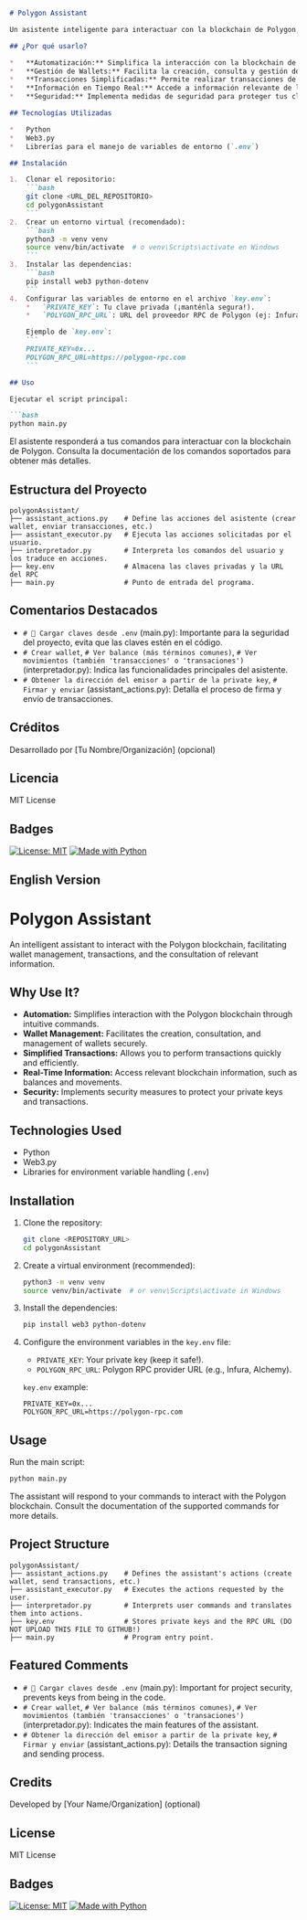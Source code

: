 ```markdown
# Polygon Assistant

Un asistente inteligente para interactuar con la blockchain de Polygon, facilitando la gestión de wallets, transacciones y la consulta de información relevante.

## ¿Por qué usarlo?

*   **Automatización:** Simplifica la interacción con la blockchain de Polygon mediante comandos intuitivos.
*   **Gestión de Wallets:** Facilita la creación, consulta y gestión de wallets de manera segura.
*   **Transacciones Simplificadas:** Permite realizar transacciones de forma rápida y eficiente.
*   **Información en Tiempo Real:** Accede a información relevante de la blockchain, como balances y movimientos.
*   **Seguridad:** Implementa medidas de seguridad para proteger tus claves privadas y transacciones.

## Tecnologías Utilizadas

*   Python
*   Web3.py
*   Librerías para el manejo de variables de entorno (`.env`)

## Instalación

1.  Clonar el repositorio:
    ```bash
    git clone <URL_DEL_REPOSITORIO>
    cd polygonAssistant
    ```
2.  Crear un entorno virtual (recomendado):
    ```bash
    python3 -m venv venv
    source venv/bin/activate  # o venv\Scripts\activate en Windows
    ```
3.  Instalar las dependencias:
    ```bash
    pip install web3 python-dotenv
    ```
4.  Configurar las variables de entorno en el archivo `key.env`:
    *   `PRIVATE_KEY`: Tu clave privada (¡manténla segura!).
    *   `POLYGON_RPC_URL`: URL del proveedor RPC de Polygon (ej: Infura, Alchemy).

    Ejemplo de `key.env`:
    ```
    PRIVATE_KEY=0x...
    POLYGON_RPC_URL=https://polygon-rpc.com
    ```

## Uso

Ejecutar el script principal:

```bash
python main.py
```

El asistente responderá a tus comandos para interactuar con la blockchain de Polygon.  Consulta la documentación de los comandos soportados para obtener más detalles.

## Estructura del Proyecto

```
polygonAssistant/
├── assistant_actions.py    # Define las acciones del asistente (crear wallet, enviar transacciones, etc.)
├── assistant_executor.py   # Ejecuta las acciones solicitadas por el usuario.
├── interpretador.py        # Interpreta los comandos del usuario y los traduce en acciones.
├── key.env                 # Almacena las claves privadas y la URL del RPC
├── main.py                 # Punto de entrada del programa.
```

## Comentarios Destacados

*   `# 🔐 Cargar claves desde .env` (main.py):  Importante para la seguridad del proyecto, evita que las claves estén en el código.
*   `# Crear wallet`, `# Ver balance (más términos comunes)`, `# Ver movimientos (también 'transacciones' o 'transaciones')` (interpretador.py):  Indica las funcionalidades principales del asistente.
*   `# Obtener la dirección del emisor a partir de la private key`, `# Firmar y enviar` (assistant_actions.py):  Detalla el proceso de firma y envío de transacciones.

## Créditos

Desarrollado por [Tu Nombre/Organización] (opcional)

## Licencia

MIT License

## Badges

[![License: MIT](https://img.shields.io/badge/License-MIT-yellow.svg)](https://opensource.org/licenses/MIT)
[![Made with Python](https://img.shields.io/badge/Made%20with-Python-1f425f.svg)](https://www.python.org/)

## English Version

# Polygon Assistant

An intelligent assistant to interact with the Polygon blockchain, facilitating wallet management, transactions, and the consultation of relevant information.


## Why Use It?

*   **Automation:** Simplifies interaction with the Polygon blockchain through intuitive commands.
*   **Wallet Management:** Facilitates the creation, consultation, and management of wallets securely.
*   **Simplified Transactions:** Allows you to perform transactions quickly and efficiently.
*   **Real-Time Information:** Access relevant blockchain information, such as balances and movements.
*   **Security:** Implements security measures to protect your private keys and transactions.

## Technologies Used

*   Python
*   Web3.py
*   Libraries for environment variable handling (`.env`)

## Installation

1.  Clone the repository:
    ```bash
    git clone <REPOSITORY_URL>
    cd polygonAssistant
    ```
2.  Create a virtual environment (recommended):
    ```bash
    python3 -m venv venv
    source venv/bin/activate  # or venv\Scripts\activate in Windows
    ```
3.  Install the dependencies:
    ```bash
    pip install web3 python-dotenv
    ```
4.  Configure the environment variables in the `key.env` file:
    *   `PRIVATE_KEY`: Your private key (keep it safe!).
    *   `POLYGON_RPC_URL`: Polygon RPC provider URL (e.g., Infura, Alchemy).

    `key.env` example:
    ```
    PRIVATE_KEY=0x...
    POLYGON_RPC_URL=https://polygon-rpc.com
    ```

## Usage

Run the main script:

```bash
python main.py
```

The assistant will respond to your commands to interact with the Polygon blockchain. Consult the documentation of the supported commands for more details.

## Project Structure

```
polygonAssistant/
├── assistant_actions.py    # Defines the assistant's actions (create wallet, send transactions, etc.)
├── assistant_executor.py   # Executes the actions requested by the user.
├── interpretador.py        # Interprets user commands and translates them into actions.
├── key.env                 # Stores private keys and the RPC URL (DO NOT UPLOAD THIS FILE TO GITHUB!)
├── main.py                 # Program entry point.
```

## Featured Comments

*   `# 🔐 Cargar claves desde .env` (main.py):  Important for project security, prevents keys from being in the code.
*   `# Crear wallet`, `# Ver balance (más términos comunes)`, `# Ver movimientos (también 'transacciones' o 'transaciones')` (interpretador.py):  Indicates the main features of the assistant.
*   `# Obtener la dirección del emisor a partir de la private key`, `# Firmar y enviar` (assistant_actions.py):  Details the transaction signing and sending process.

## Credits

Developed by [Your Name/Organization] (optional)

## License

MIT License

## Badges

[![License: MIT](https://img.shields.io/badge/License-MIT-yellow.svg)](https://opensource.org/licenses/MIT)
[![Made with Python](https://img.shields.io/badge/Made%20with-Python-1f425f.svg)](https://www.python.org/)
```
